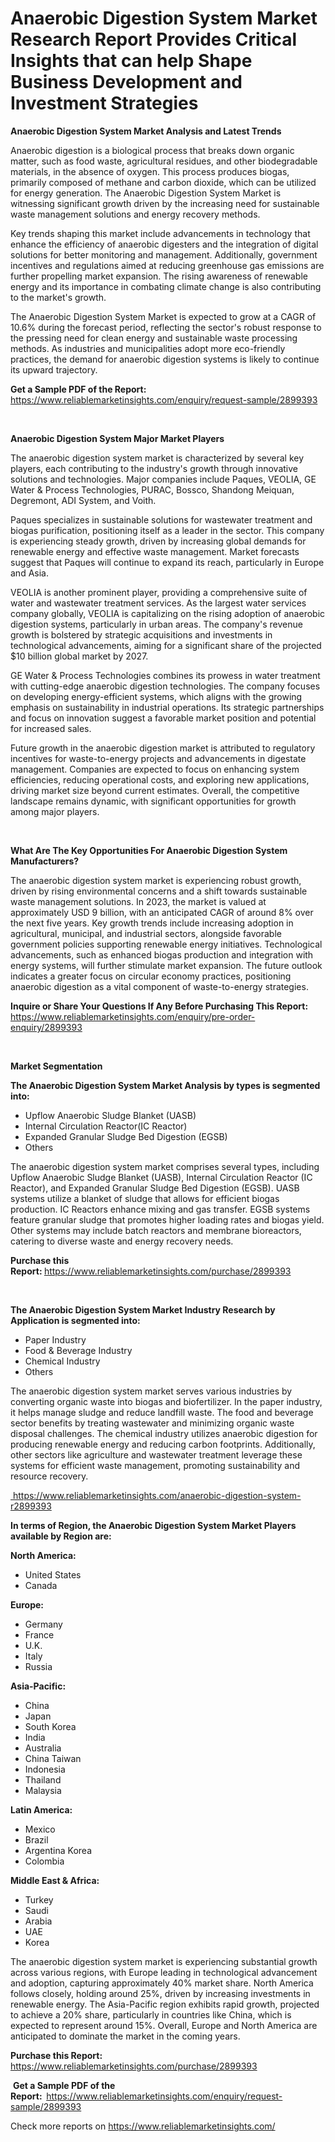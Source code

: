 <p><h1>Anaerobic Digestion System Market Research Report Provides Critical Insights that can help Shape Business Development and Investment Strategies</h1></p><p><strong>Anaerobic Digestion System Market Analysis and Latest Trends</strong></p>
<p><p>Anaerobic digestion is a biological process that breaks down organic matter, such as food waste, agricultural residues, and other biodegradable materials, in the absence of oxygen. This process produces biogas, primarily composed of methane and carbon dioxide, which can be utilized for energy generation. The Anaerobic Digestion System Market is witnessing significant growth driven by the increasing need for sustainable waste management solutions and energy recovery methods. </p><p>Key trends shaping this market include advancements in technology that enhance the efficiency of anaerobic digesters and the integration of digital solutions for better monitoring and management. Additionally, government incentives and regulations aimed at reducing greenhouse gas emissions are further propelling market expansion. The rising awareness of renewable energy and its importance in combating climate change is also contributing to the market's growth.</p><p>The Anaerobic Digestion System Market is expected to grow at a CAGR of 10.6% during the forecast period, reflecting the sector's robust response to the pressing need for clean energy and sustainable waste processing methods. As industries and municipalities adopt more eco-friendly practices, the demand for anaerobic digestion systems is likely to continue its upward trajectory.</p></p>
<p><strong>Get a Sample PDF of the Report:&nbsp;</strong> <a href="https://www.reliablemarketinsights.com/enquiry/request-sample/2899393?utm_campaign=3036&utm_medium=2&utm_source=Github&utm_content=ia&utm_term=15032025&utm_id=anaerobic-digestion-system">https://www.reliablemarketinsights.com/enquiry/request-sample/2899393</a></p>
<p>&nbsp;</p>
<p><strong>Anaerobic Digestion System Major Market Players</strong></p>
<p><p>The anaerobic digestion system market is characterized by several key players, each contributing to the industry's growth through innovative solutions and technologies. Major companies include Paques, VEOLIA, GE Water & Process Technologies, PURAC, Bossco, Shandong Meiquan, Degremont, ADI System, and Voith.</p><p>Paques specializes in sustainable solutions for wastewater treatment and biogas purification, positioning itself as a leader in the sector. This company is experiencing steady growth, driven by increasing global demands for renewable energy and effective waste management. Market forecasts suggest that Paques will continue to expand its reach, particularly in Europe and Asia.</p><p>VEOLIA is another prominent player, providing a comprehensive suite of water and wastewater treatment services. As the largest water services company globally, VEOLIA is capitalizing on the rising adoption of anaerobic digestion systems, particularly in urban areas. The company's revenue growth is bolstered by strategic acquisitions and investments in technological advancements, aiming for a significant share of the projected $10 billion global market by 2027.</p><p>GE Water & Process Technologies combines its prowess in water treatment with cutting-edge anaerobic digestion technologies. The company focuses on developing energy-efficient systems, which aligns with the growing emphasis on sustainability in industrial operations. Its strategic partnerships and focus on innovation suggest a favorable market position and potential for increased sales.</p><p>Future growth in the anaerobic digestion market is attributed to regulatory incentives for waste-to-energy projects and advancements in digestate management. Companies are expected to focus on enhancing system efficiencies, reducing operational costs, and exploring new applications, driving market size beyond current estimates. Overall, the competitive landscape remains dynamic, with significant opportunities for growth among major players.</p></p>
<p>&nbsp;</p>
<p><strong>What Are The Key Opportunities For Anaerobic Digestion System Manufacturers?</strong></p>
<p><p>The anaerobic digestion system market is experiencing robust growth, driven by rising environmental concerns and a shift towards sustainable waste management solutions. In 2023, the market is valued at approximately USD 9 billion, with an anticipated CAGR of around 8% over the next five years. Key growth trends include increasing adoption in agricultural, municipal, and industrial sectors, alongside favorable government policies supporting renewable energy initiatives. Technological advancements, such as enhanced biogas production and integration with energy systems, will further stimulate market expansion. The future outlook indicates a greater focus on circular economy practices, positioning anaerobic digestion as a vital component of waste-to-energy strategies.</p></p>
<p><strong>Inquire or Share Your Questions If Any Before Purchasing This Report:</strong> <a href="https://www.reliablemarketinsights.com/enquiry/pre-order-enquiry/2899393?utm_campaign=3036&utm_medium=2&utm_source=Github&utm_content=ia&utm_term=15032025&utm_id=anaerobic-digestion-system">https://www.reliablemarketinsights.com/enquiry/pre-order-enquiry/2899393</a></p>
<p>&nbsp;</p>
<p><strong>Market Segmentation</strong></p>
<p><strong>The Anaerobic Digestion System Market Analysis by types is segmented into:</strong></p>
<p><ul><li>Upflow Anaerobic Sludge Blanket (UASB)</li><li>Internal Circulation Reactor(IC Reactor)</li><li>Expanded Granular Sludge Bed Digestion (EGSB)</li><li>Others</li></ul></p>
<p><p>The anaerobic digestion system market comprises several types, including Upflow Anaerobic Sludge Blanket (UASB), Internal Circulation Reactor (IC Reactor), and Expanded Granular Sludge Bed Digestion (EGSB). UASB systems utilize a blanket of sludge that allows for efficient biogas production. IC Reactors enhance mixing and gas transfer. EGSB systems feature granular sludge that promotes higher loading rates and biogas yield. Other systems may include batch reactors and membrane bioreactors, catering to diverse waste and energy recovery needs.</p></p>
<p><strong>Purchase this Report:&nbsp;</strong><a href="https://www.reliablemarketinsights.com/purchase/2899393?utm_campaign=3036&utm_medium=2&utm_source=Github&utm_content=ia&utm_term=15032025&utm_id=anaerobic-digestion-system">https://www.reliablemarketinsights.com/purchase/2899393</a></p>
<p>&nbsp;</p>
<p><strong>The Anaerobic Digestion System Market Industry Research by Application is segmented into:</strong></p>
<p><ul><li>Paper Industry</li><li>Food & Beverage Industry</li><li>Chemical Industry</li><li>Others</li></ul></p>
<p><p>The anaerobic digestion system market serves various industries by converting organic waste into biogas and biofertilizer. In the paper industry, it helps manage sludge and reduce landfill waste. The food and beverage sector benefits by treating wastewater and minimizing organic waste disposal challenges. The chemical industry utilizes anaerobic digestion for producing renewable energy and reducing carbon footprints. Additionally, other sectors like agriculture and wastewater treatment leverage these systems for efficient waste management, promoting sustainability and resource recovery.</p></p>
<p><a href="https://www.reliablemarketinsights.com/anaerobic-digestion-system-r2899393?utm_campaign=3036&utm_medium=2&utm_source=Github&utm_content=ia&utm_term=15032025&utm_id=anaerobic-digestion-system">&nbsp;https://www.reliablemarketinsights.com/anaerobic-digestion-system-r2899393</a></p>
<p><strong>In terms of Region, the Anaerobic Digestion System Market Players available by Region are:</strong></p>
<p>
    <p> <strong> North America: </strong>
        <ul>
            <li>United States</li>
            <li>Canada</li>
        </ul>
        </p> 
    <p> <strong> Europe: </strong>
        <ul>
            <li>Germany</li>
            <li>France</li>
            <li>U.K.</li>
            <li>Italy</li>
            <li>Russia</li>
        </ul>
        </p> 
    <p> <strong> Asia-Pacific: </strong>
        <ul>
            <li>China</li>
            <li>Japan</li>
            <li>South Korea</li>
            <li>India</li>
            <li>Australia</li>
            <li>China Taiwan</li>
            <li>Indonesia</li>
            <li>Thailand</li>
            <li>Malaysia</li>
        </ul>
        </p> 
    <p> <strong> Latin America: </strong>
        <ul>
            <li>Mexico</li>
            <li>Brazil</li>
            <li>Argentina Korea</li>
            <li>Colombia</li>
        </ul>
        </p> 
    <p> <strong> Middle East & Africa: </strong>
        <ul>
            <li>Turkey</li>
            <li>Saudi</li>
            <li>Arabia</li>
            <li>UAE</li>
            <li>Korea</li>
        </ul>
    </p>
    </p>
<p><p>The anaerobic digestion system market is experiencing substantial growth across various regions, with Europe leading in technological advancement and adoption, capturing approximately 40% market share. North America follows closely, holding around 25%, driven by increasing investments in renewable energy. The Asia-Pacific region exhibits rapid growth, projected to achieve a 20% share, particularly in countries like China, which is expected to represent around 15%. Overall, Europe and North America are anticipated to dominate the market in the coming years.</p></p>
<p><strong>Purchase this Report: </strong><a href="https://www.reliablemarketinsights.com/purchase/2899393?utm_campaign=3036&utm_medium=2&utm_source=Github&utm_content=ia&utm_term=15032025&utm_id=anaerobic-digestion-system">https://www.reliablemarketinsights.com/purchase/2899393</a></p>
<p>&nbsp;<strong>Get a Sample PDF of the Report:&nbsp;&nbsp;</strong><a href="https://www.reliablemarketinsights.com/enquiry/request-sample/2899393?utm_campaign=3036&utm_medium=2&utm_source=Github&utm_content=ia&utm_term=15032025&utm_id=anaerobic-digestion-system">https://www.reliablemarketinsights.com/enquiry/request-sample/2899393</a></p>
<p><strong></strong></p>
<p>Check more reports on <a href="https://www.reliablemarketinsights.com/?utm_campaign=3036&utm_medium=2&utm_source=Github&utm_content=ia&utm_term=15032025&utm_id=anaerobic-digestion-system">https://www.reliablemarketinsights.com/</a></p>